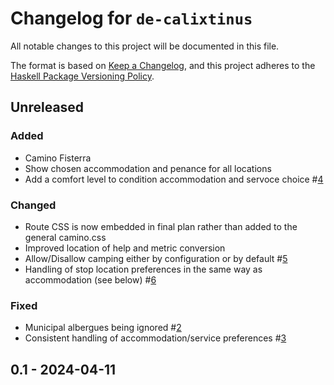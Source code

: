 # Changelog for `de-calixtinus`

All notable changes to this project will be documented in this file.

The format is based on [Keep a Changelog](https://keepachangelog.com/en/1.0.0/),
and this project adheres to the
[Haskell Package Versioning Policy](https://pvp.haskell.org/).

## Unreleased

### Added

* Camino Fisterra
* Show chosen accommodation and penance for all locations
* Add a comfort level to condition accommodation and servoce choice #[4](https://github.com/charvolant/de-calixtinus/issues/4)

### Changed

* Route CSS is now embedded in final plan rather than added to the general camino.css
* Improved location of help and metric conversion
* Allow/Disallow camping either by configuration or by default #[5](https://github.com/charvolant/de-calixtinus/issues/5)
* Handling of stop location preferences in the same way as accommodation (see below) #[6](https://github.com/charvolant/de-calixtinus/issues/6)

### Fixed

* Municipal albergues being ignored #[2](https://github.com/charvolant/de-calixtinus/issues/2)
* Consistent handling of accommodation/service preferences #[3](https://github.com/charvolant/de-calixtinus/issues/3)

## 0.1 - 2024-04-11

